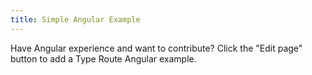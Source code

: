 ```yaml
---
title: Simple Angular Example
---
```


Have Angular experience and want to contribute? Click the "Edit page" button to add a Type Route Angular example.